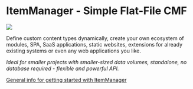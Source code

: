 # ItemManager - Simple Flat-File CMF
![](https://im.ehret-studio.com/tuts/data/uploads/im-banner.png)   

Define custom content types dynamically, create your own ecosystem of modules, SPA, SaaS applications, static websites, extensions for already existing systems or even any web applications you like.   

_Ideal for smaller projects with smaller-sized data volumes, standalone, no database required - flexible and powerful API._

[General info for getting started with ItemManager](https://im.ehret-studio.com/tuts/)
